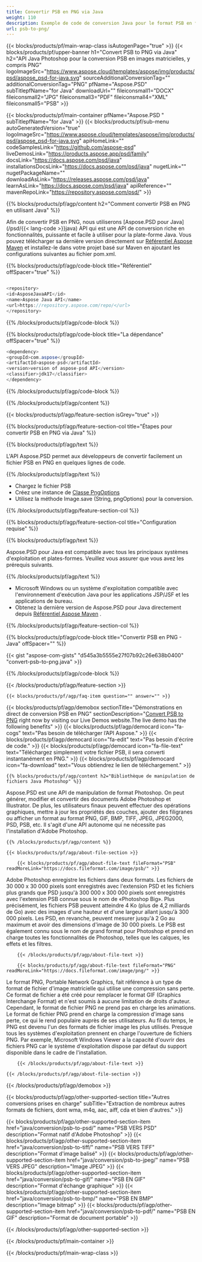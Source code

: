 ```yaml
---
title: Convertir PSB en PNG via Java
weight: 110
description: Exemple de code de conversion Java pour le format PSB en fichier PNG. Utilisez cet exemple de code pour convertir PSB en PNG dans n'importe quelle application Java Web ou de bureau.
url: psb-to-png/
---
```


{{< blocks/products/pf/main-wrap-class isAutogenPage="true" >}}
{{< blocks/products/pf/upper-banner h1="Convert PSB to PNG via Java" h2="API Java Photoshop pour la conversion PSB en images matricielles, y compris PNG" logoImageSrc="https://www.aspose.cloud/templates/aspose/img/products/psd/aspose_psd-for-java.svg" sourceAdditionalConversionTag="" additionalConversionTag="PNG" pfName="Aspose.PSD" subTitlepfName="for Java" downloadUrl="" fileiconsmall1="DOCX" fileiconsmall2="JPG" fileiconsmall3="PDF" fileiconsmall4="XML" fileiconsmall5="PSB" >}}

{{< blocks/products/pf/main-container pfName="Aspose.PSD " subTitlepfName="for Java" >}}
{{< blocks/products/pf/sub-menu autoGeneratedVersion="true" logoImageSrc="https://www.aspose.cloud/templates/aspose/img/products/psd/aspose_psd-for-java.svg" apiHomeLink="" codeSamplesLink="https://github.com/aspose-psd" liveDemosLink="https://products.aspose.app/psd/family" docsLink="https://docs.aspose.com/psd/java" installationsDocsLink="https://docs.aspose.com/psd/java" nugetLink="" nugetPackageName="" downloadAsLink="https://releases.aspose.com/psd/java" learnAsLink="https://docs.aspose.com/psd/java" apiReference="" mavenRepoLink="https://repository.aspose.com/psd/" >}}

{{% blocks/products/pf/agp/content h2="Comment convertir PSB en PNG en utilisant Java" %}}

 Afin de convertir PSB en PNG, nous utiliserons
 [Aspose.PSD pour Java](/psd/{{< lang-code >}}java) 
 API qui est une API de conversion riche en fonctionnalités, puissante et facile à utiliser pour la plate-forme Java. Vous pouvez télécharger sa dernière version directement sur
 [Référentiel Aspose Maven](https://repository.aspose.com/psd/) 
 et installez-le dans votre projet basé sur Maven en ajoutant les configurations suivantes au fichier pom.xml.

{{% blocks/products/pf/agp/code-block title="Référentiel" offSpacer="true" %}}

```cs

<repository>
<id>AsposeJavaAPI</id>
<name>Aspose Java API</name>
<url>https://repository.aspose.com/repo/</url>
</repository>

```

{{% /blocks/products/pf/agp/code-block %}}

{{% blocks/products/pf/agp/code-block title="La dépendance" offSpacer="true" %}}

```cs
<dependency>
<groupId>com.aspose</groupId>
<artifactId>aspose-psd</artifactId>
<version>version of aspose-psd API</version>
<classifier>jdk17</classifier>
</dependency>

```

{{% /blocks/products/pf/agp/code-block %}}

{{% /blocks/products/pf/agp/content %}}

{{< blocks/products/pf/agp/feature-section isGrey="true" >}}

{{% blocks/products/pf/agp/feature-section-col title="Étapes pour convertir PSB en PNG via Java" %}}

{{% blocks/products/pf/agp/text %}}

 L'API Aspose.PSD permet aux développeurs de convertir facilement un fichier PSB en PNG en quelques lignes de code.

{{% /blocks/products/pf/agp/text %}}

- Chargez le fichier PSB
- Créez une instance de [Classe PngOptions](https://apireference.aspose.com/psd/java/com.aspose.psd.imageoptions/PngOptions)
- Utilisez la méthode Image.save (String, pngOptions) pour la conversion.

{{% /blocks/products/pf/agp/feature-section-col %}}

{{% blocks/products/pf/agp/feature-section-col title="Configuration requise" %}}

{{% blocks/products/pf/agp/text %}}

 Aspose.PSD pour Java est compatible avec tous les principaux systèmes d'exploitation et plates-formes. Veuillez vous assurer que vous avez les prérequis suivants.

{{% /blocks/products/pf/agp/text %}}

- Microsoft Windows ou un système d'exploitation compatible avec l'environnement d'exécution Java pour les applications JSP/JSF et les applications de bureau.
- Obtenez la dernière version de Aspose.PSD pour Java directement depuis
 [Référentiel Aspose Maven](https://repository.aspose.com/psd/)  .

{{% /blocks/products/pf/agp/feature-section-col %}}

{{% blocks/products/pf/agp/code-block title="Convertir PSB en PNG - Java" offSpacer="" %}}

{{< gist "aspose-com-gists" "d545a3b5555e27f07b92c26e638b0400" "convert-psb-to-png.java" >}}

{{% /blocks/products/pf/agp/code-block %}}

{{< /blocks/products/pf/agp/feature-section >}}

    {{< blocks/products/pf/agp/faq-item question="" answer="" >}}
 

<!-- aboutfile Starts -->

{{< blocks/products/pf/agp/demobox sectionTitle="Démonstrations en direct de conversion PSB en PNG" sectionDescription="[Convert PSB to PNG](https://products.aspose.app/psd/conversion/psb-to-png) right now by visiting our Live Demos website.The live demo has the following benefits" >}}
        {{< blocks/products/pf/agp/democard icon="fa-cogs" text="Pas besoin de télécharger l’API Aspose." >}}
        {{< blocks/products/pf/agp/democard icon="fa-edit" text="Pas besoin d'écrire de code." >}}
        {{< blocks/products/pf/agp/democard icon="fa-file-text" text="Téléchargez simplement votre fichier PSB, il sera converti instantanément en PNG." >}}
        {{< blocks/products/pf/agp/democard icon="fa-download" text="Vous obtiendrez le lien de téléchargement." >}}

    {{% blocks/products/pf/agp/content h2="Bibliothèque de manipulation de fichiers Java Photoshop" %}}

 Aspose.PSD est une API de manipulation de format Photoshop. On peut générer, modifier et convertir des documents Adobe Photoshop et Illustrator. De plus, les utilisateurs finaux peuvent effectuer des opérations graphiques, mettre à jour les propriétés des couches, ajouter des filigranes ou afficher un format au format PNG, GIF, BMP, TIFF, JPEG, JPEG2000, PSD, PSB, etc. Il s'agit d'une API autonome qui ne nécessite pas l'installation d'Adobe Photoshop. 



    {{% /blocks/products/pf/agp/content %}}

    {{< blocks/products/pf/agp/about-file-section >}}

        {{< blocks/products/pf/agp/about-file-text fileFormat="PSB" readMoreLink="https://docs.fileformat.com/image/psb/" >}}

Adobe Photoshop enregistre les fichiers dans deux formats. Les fichiers de 30 000 x 30 000 pixels sont enregistrés avec l'extension PSD et les fichiers plus grands que PSD jusqu'à 300 000 x 300 000 pixels sont enregistrés avec l'extension PSB connue sous le nom de «Photoshop Big». Plus précisément, les fichiers PSB peuvent atteindre 4 Ko (plus de 4,2 milliards de Go) avec des images d'une hauteur et d'une largeur allant jusqu'à 300 000 pixels. Les PSD, en revanche, peuvent mesurer jusqu'à 2 Go au maximum et avoir des dimensions d'image de 30 000 pixels. Le PSB est également connu sous le nom de grand format pour Photoshop et prend en charge toutes les fonctionnalités de Photoshop, telles que les calques, les effets et les filtres.


        {{< /blocks/products/pf/agp/about-file-text >}}

        {{< blocks/products/pf/agp/about-file-text fileFormat="PNG" readMoreLink="https://docs.fileformat.com/image/png/" >}}

Le format PNG, Portable Network Graphics, fait référence à un type de format de fichier d'image matricielle qui utilise une compression sans perte. Ce format de fichier a été créé pour remplacer le format GIF (Graphics Interchange Format) et n'est soumis à aucune limitation de droits d'auteur. Cependant, le format de fichier PNG ne prend pas en charge les animations. Le format de fichier PNG prend en charge la compression d'image sans perte, ce qui le rend populaire auprès de ses utilisateurs. Au fil du temps, le PNG est devenu l'un des formats de fichier image les plus utilisés. Presque tous les systèmes d'exploitation prennent en charge l'ouverture de fichiers PNG. Par exemple, Microsoft Windows Viewer a la capacité d'ouvrir des fichiers PNG car le système d'exploitation dispose par défaut du support disponible dans le cadre de l'installation.


        {{< /blocks/products/pf/agp/about-file-text >}}

    {{< /blocks/products/pf/agp/about-file-section >}}

{{< /blocks/products/pf/agp/demobox >}}

<!-- aboutfile Ends -->

{{< blocks/products/pf/agp/other-supported-section title="Autres conversions prises en charge" subTitle="Extraction de nombreux autres formats de fichiers, dont wma, m4q, aac, aiff, cda et bien d'autres." >}}

{{< blocks/products/pf/agp/other-supported-section-item href="java/conversion/psb-to-psd/" name="PSB VERS PSD" description="Format natif d'Adobe Photoshop" >}}
{{< blocks/products/pf/agp/other-supported-section-item href="java/conversion/psb-to-tiff/" name="PSB VERS TIFF" description="Format d'image balisé" >}}
{{< blocks/products/pf/agp/other-supported-section-item href="java/conversion/psb-to-jpeg/" name="PSB VERS JPEG" description="Image JPEG" >}}
{{< blocks/products/pf/agp/other-supported-section-item href="java/conversion/psb-to-gif/" name="PSB EN GIF" description="Format d'échange graphique" >}}
{{< blocks/products/pf/agp/other-supported-section-item href="java/conversion/psb-to-bmp/" name="PSB EN BMP" description="Image bitmap" >}}
{{< blocks/products/pf/agp/other-supported-section-item href="java/conversion/psb-to-pdf/" name="PSB EN GIF" description="Format de document portable" >}}

{{< /blocks/products/pf/agp/other-supported-section >}}

{{< /blocks/products/pf/main-container >}}
    
{{< /blocks/products/pf/main-wrap-class >}}
